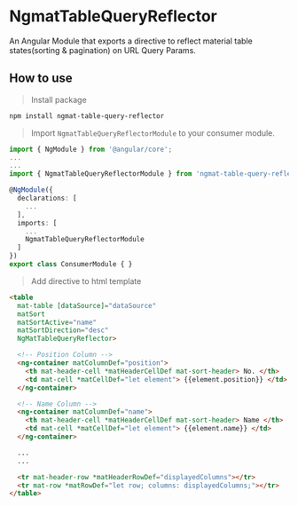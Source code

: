 # NgmatTableQueryReflector

An Angular Module that exports a directive to reflect material table states(sorting & pagination) on URL Query Params.

## How to use

> Install package

``` bash
npm install ngmat-table-query-reflector
```

> Import `NgmatTableQueryReflectorModule` to your consumer module.

``` typescript
import { NgModule } from '@angular/core';
...
...
import { NgmatTableQueryReflectorModule } from 'ngmat-table-query-reflector';

@NgModule({
  declarations: [
    ...
  ],
  imports: [
    ...
    NgmatTableQueryReflectorModule
  ]
})
export class ConsumerModule { }
```

> Add directive to html template

``` html
<table 
  mat-table [dataSource]="dataSource" 
  matSort 
  matSortActive="name" 
  matSortDirection="desc"
  NgMatTableQueryReflector>

  <!-- Position Column -->
  <ng-container matColumnDef="position">
    <th mat-header-cell *matHeaderCellDef mat-sort-header> No. </th>
    <td mat-cell *matCellDef="let element"> {{element.position}} </td>
  </ng-container>

  <!-- Name Column -->
  <ng-container matColumnDef="name">
    <th mat-header-cell *matHeaderCellDef mat-sort-header> Name </th>
    <td mat-cell *matCellDef="let element"> {{element.name}} </td>
  </ng-container>

  ...
  ...

  <tr mat-header-row *matHeaderRowDef="displayedColumns"></tr>
  <tr mat-row *matRowDef="let row; columns: displayedColumns;"></tr>
</table>
```
